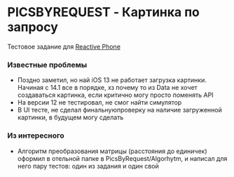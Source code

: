 # PICSBYREQUEST - Картинка по запросу
Тестовое задание для [Reactive Phone](https://ray.app/)

### Известные проблемы
- Поздно заметил, но най iOS 13 не работает загрузка картинки. Начиная с 14.1 все в порядке, хз почему то из Data не хочет создаваться картинка, если критично могу просто поменять API
- На версии 12 не тестировал, не смог найти симулятор
- В UI тесте, не сделал финальнуюпроверку на наличие загруженной картинки, в будущем могу сделать

### Из интересного
- Алгоритм преобразования матрицы (расстояния до единичек) оформил в отельной папке в PicsByRequest/Algorhytm, и написал для него пару тестов: один из задания и один свой